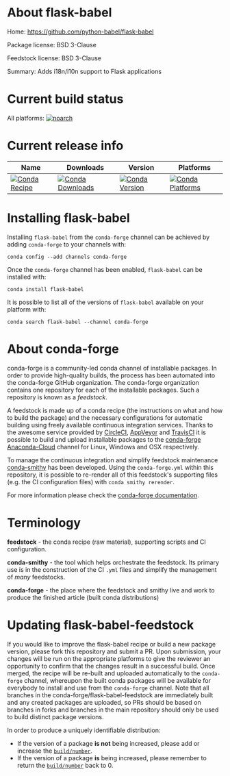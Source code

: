 About flask-babel
=================

Home: https://github.com/python-babel/flask-babel

Package license: BSD 3-Clause

Feedstock license: BSD 3-Clause

Summary: Adds i18n/l10n support to Flask applications



Current build status
====================

All platforms:
[![noarch](https://img.shields.io/circleci/project/github/conda-forge/flask-babel-feedstock/master.svg?label=noarch)](https://circleci.com/gh/conda-forge/flask-babel-feedstock)

Current release info
====================

| Name | Downloads | Version | Platforms |
| --- | --- | --- | --- |
| [![Conda Recipe](https://img.shields.io/badge/recipe-flask--babel-green.svg)](https://anaconda.org/conda-forge/flask-babel) | [![Conda Downloads](https://img.shields.io/conda/dn/conda-forge/flask-babel.svg)](https://anaconda.org/conda-forge/flask-babel) | [![Conda Version](https://img.shields.io/conda/vn/conda-forge/flask-babel.svg)](https://anaconda.org/conda-forge/flask-babel) | [![Conda Platforms](https://img.shields.io/conda/pn/conda-forge/flask-babel.svg)](https://anaconda.org/conda-forge/flask-babel) |

Installing flask-babel
======================

Installing `flask-babel` from the `conda-forge` channel can be achieved by adding `conda-forge` to your channels with:

```
conda config --add channels conda-forge
```

Once the `conda-forge` channel has been enabled, `flask-babel` can be installed with:

```
conda install flask-babel
```

It is possible to list all of the versions of `flask-babel` available on your platform with:

```
conda search flask-babel --channel conda-forge
```


About conda-forge
=================

conda-forge is a community-led conda channel of installable packages.
In order to provide high-quality builds, the process has been automated into the
conda-forge GitHub organization. The conda-forge organization contains one repository
for each of the installable packages. Such a repository is known as a *feedstock*.

A feedstock is made up of a conda recipe (the instructions on what and how to build
the package) and the necessary configurations for automatic building using freely
available continuous integration services. Thanks to the awesome service provided by
[CircleCI](https://circleci.com/), [AppVeyor](http://www.appveyor.com/)
and [TravisCI](https://travis-ci.org/) it is possible to build and upload installable
packages to the [conda-forge](https://anaconda.org/conda-forge)
[Anaconda-Cloud](http://docs.anaconda.org/) channel for Linux, Windows and OSX respectively.

To manage the continuous integration and simplify feedstock maintenance
[conda-smithy](http://github.com/conda-forge/conda-smithy) has been developed.
Using the ``conda-forge.yml`` within this repository, it is possible to re-render all of
this feedstock's supporting files (e.g. the CI configuration files) with ``conda smithy rerender``.

For more information please check the [conda-forge documentation](https://conda-forge.org/docs/).

Terminology
===========

**feedstock** - the conda recipe (raw material), supporting scripts and CI configuration.

**conda-smithy** - the tool which helps orchestrate the feedstock.
                   Its primary use is in the construction of the CI ``.yml`` files
                   and simplify the management of *many* feedstocks.

**conda-forge** - the place where the feedstock and smithy live and work to
                  produce the finished article (built conda distributions)


Updating flask-babel-feedstock
==============================

If you would like to improve the flask-babel recipe or build a new
package version, please fork this repository and submit a PR. Upon submission,
your changes will be run on the appropriate platforms to give the reviewer an
opportunity to confirm that the changes result in a successful build. Once
merged, the recipe will be re-built and uploaded automatically to the
`conda-forge` channel, whereupon the built conda packages will be available for
everybody to install and use from the `conda-forge` channel.
Note that all branches in the conda-forge/flask-babel-feedstock are
immediately built and any created packages are uploaded, so PRs should be based
on branches in forks and branches in the main repository should only be used to
build distinct package versions.

In order to produce a uniquely identifiable distribution:
 * If the version of a package **is not** being increased, please add or increase
   the [``build/number``](http://conda.pydata.org/docs/building/meta-yaml.html#build-number-and-string).
 * If the version of a package **is** being increased, please remember to return
   the [``build/number``](http://conda.pydata.org/docs/building/meta-yaml.html#build-number-and-string)
   back to 0.